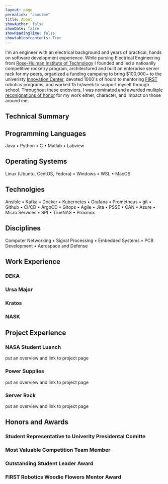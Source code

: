 ```yaml
---
layout: page
permalink: "aboutme"
title: About
showAuthor: false
showDate: false
showReadingTime: false
showtableofcontents: True
---
```


<!-- ![Ah Huddersfield](images/cycling-collage.PNG "Some lovely Huddersfield hills, one of the trusty bikes!") -->

I'm an engineer with an electrical background and years of practical, hands on software development experience. While pursing Electrical Engineering from [Rose-Hulman Institute of Technology](https://rose-hulman.edu) I founded and led a natioanlly competitive rocketry program, architectured and built an enterprise server rack for my peers, organized a funding campaing to bring $100,000+ to the univeristy [Innovation Center](https://firstinspires.org), devoted 1000's of hours to mentoring [FIRST](https://firstinspires.org) robotics programs, and worked 15 hr/week to support myself through school. Throughout these endoviors, I was nominated and awarded mulitple [reconignations of honor](#honors-and-awards) for my work either, character, and impact on those around me.

## Technical Summary

## Programming Languages

Java &bull; Python &bull; C &bull; Matlab &bull; Labview

## Operating Systems

Linux (Ubuntu, CentOS, Fedora) &bull; Windows &bull; WSL &bull; MacOS

## Technolgies

Ansible &bull; Kafka &bull; Docker &bull; Kubernetes &bull; Grafana &bull; Prometheus &bull; git &bull;
Github &bull; CI/CD &bull; ArgoCD &bull; Gitops &bull; Agile &bull; Jira &bull; PSSE &bull; CAN &bull;
Azure &bull; Micro Services &bull; SPI &bull; TrueNAS &bull; Proxmox

## Disciplines

Computer Networking &bull; Signal Processing &bull; Embedded Systems &bull; PCB Development &bull; Aerospace and Defense

## Work Experience

### DEKA

### Ursa Major

### Kratos

### NASK

## Project Experience

### NASA Student Luanch
put an overview and link to project page

### Power Supplies
put an overview and link to project page

### Server Rack
put an overview and link to project page

## Honors and Awards

### Student Representative to Univerity Presidental Comitte

### Most Valuable Competition Team Member

### Outstanding Student Leader Award

### FIRST Robotics Woodie Flowers Mentor Award

